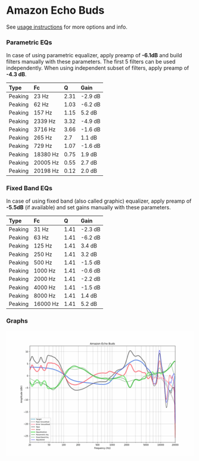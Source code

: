 # Amazon Echo Buds
See [usage instructions](https://github.com/jaakkopasanen/AutoEq#usage) for more options and info.

### Parametric EQs
In case of using parametric equalizer, apply preamp of **-6.1dB** and build filters manually
with these parameters. The first 5 filters can be used independently.
When using independent subset of filters, apply preamp of **-4.3 dB**.

| Type    | Fc       |    Q | Gain    |
|:--------|:---------|:-----|:--------|
| Peaking | 23 Hz    | 2.31 | -2.9 dB |
| Peaking | 62 Hz    | 1.03 | -6.2 dB |
| Peaking | 157 Hz   | 1.15 | 5.2 dB  |
| Peaking | 2339 Hz  | 3.32 | -4.9 dB |
| Peaking | 3716 Hz  | 3.66 | -1.6 dB |
| Peaking | 265 Hz   | 2.7  | 1.1 dB  |
| Peaking | 729 Hz   | 1.07 | -1.6 dB |
| Peaking | 18380 Hz | 0.75 | 1.9 dB  |
| Peaking | 20005 Hz | 0.55 | 2.7 dB  |
| Peaking | 20198 Hz | 0.12 | 2.0 dB  |

### Fixed Band EQs
In case of using fixed band (also called graphic) equalizer, apply preamp of **-5.5dB**
(if available) and set gains manually with these parameters.

| Type    | Fc       |    Q | Gain    |
|:--------|:---------|:-----|:--------|
| Peaking | 31 Hz    | 1.41 | -2.3 dB |
| Peaking | 63 Hz    | 1.41 | -6.2 dB |
| Peaking | 125 Hz   | 1.41 | 3.4 dB  |
| Peaking | 250 Hz   | 1.41 | 3.2 dB  |
| Peaking | 500 Hz   | 1.41 | -1.5 dB |
| Peaking | 1000 Hz  | 1.41 | -0.6 dB |
| Peaking | 2000 Hz  | 1.41 | -2.2 dB |
| Peaking | 4000 Hz  | 1.41 | -1.5 dB |
| Peaking | 8000 Hz  | 1.41 | 1.4 dB  |
| Peaking | 16000 Hz | 1.41 | 5.2 dB  |

### Graphs
![](./Amazon%20Echo%20Buds.png)